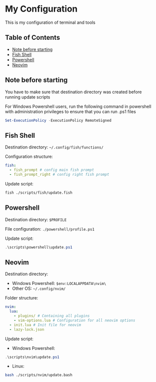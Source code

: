 # My Configuration
This is my configuration of terminal and tools

## Table of Contents
- [Note before starting](#note-before-starting)
- [Fish Shell](#fish-shell)
- [Powershell](#powershell)
- [Neovim](#neovim)

## Note before starting

You have to make sure that destination directory was created before running update scripts

For Windows Powershell users, run the following command in powershell with administration privileges to ensure that you can run .ps1 files
```powershell
Set-ExecutionPolicy -ExecutionPolicy RemoteSigned
```

## Fish Shell

Destination directory: `~/.config/fish/functions/`

Configuration structure:
```yaml
fish:
  - fish_prompt # config main fish prompt
  - fish_prompt_right # config right fish prompt
```
Update script:
```bash
fish ./scripts/fish/update.fish
```

## Powershell

Destination directory: `$PROFILE`

File configuration: `./powershell/profile.ps1`

Update script:
```powershell
.\scripts\powershell\update.ps1
```

## Neovim

Destination directory:

- Windows Powershell: `$env:LOCALAPPDATA\nvim\`
- Other OS: `~/.config/nvim/`

Folder structure:
```yaml
nvim:
  lua:
    - plugins/ # Containing all plugins
    - vim-options.lua # Configuration for all neovim options
  - init.lua # Init file for neovim
  - lazy-lock.json
```

Update script:

- Windows Powershell:
```powershell
.\scripts\nvim\update.ps1
```
- Linux:
```bash
bash ./scripts/nvim/update.bash
```